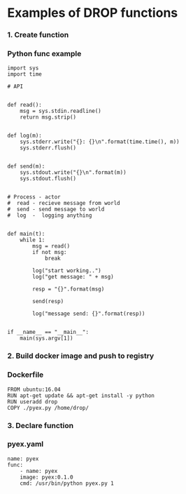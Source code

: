 



# Examples of DROP functions

### 1. Create function 

### Python func example


    import sys
    import time

    # API


    def read():
        msg = sys.stdin.readline()
        return msg.strip()


    def log(m):
        sys.stderr.write("{}: {}\n".format(time.time(), m))
        sys.stderr.flush()


    def send(m):
        sys.stdout.write("{}\n".format(m))
        sys.stdout.flush()


    # Process - actor
    #  read - recieve message from world
    #  send - send message to world
    #  log  -  logging anything


    def main(t):
        while 1:
            msg = read()
            if not msg:
                break

            log("start working..")
            log("get message: " + msg)

            resp = "{}".format(msg)

            send(resp)

            log("message send: {}".format(resp))


    if __name__ == "__main__":
        main(sys.argv[1])



### 2. Build docker image and push to registry

### Dockerfile


    FROM ubuntu:16.04
    RUN apt-get update && apt-get install -y python
    RUN useradd drop
    COPY ./pyex.py /home/drop/



### 3. Declare function

### pyex.yaml

    name: pyex
    func:
        - name: pyex
        image: pyex:0.1.0
        cmd: /usr/bin/python pyex.py 1


